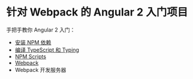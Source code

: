 # 针对 Webpack 的 Angular 2 入门项目

手把手教你 Angular 2 入门：

* [安装 NPM 依赖](part1/README.md)
* [编译 TypeScript 和 Typing](part2/README.md)
* [NPM Scripts](part3/README.md)
* [Webpack](part4/README.md)
* Webpack 开发服务器

